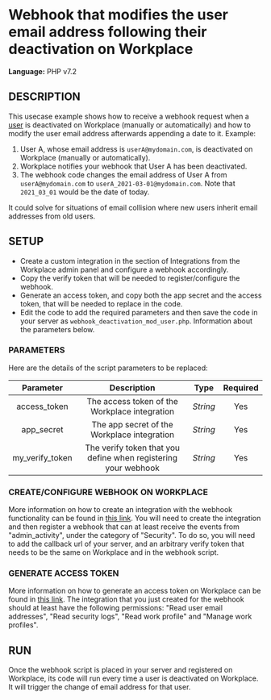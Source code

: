 # Webhook that modifies the user email address following their deactivation on Workplace
  
**Language:** PHP v7.2

## DESCRIPTION
This usecase example shows how to receive a webhook request when a [user](https://developers.facebook.com/docs/workplace/reference/graph-api/member) is deactivated on Workplace (manually or automatically) and how to modify the user email address afterwards appending a date to it. Example:

1. User A, whose email address is `userA@mydomain.com`, is deactivated on Workplace (manually or automatically).
2. Workplace notifies your webhook that User A has been deactivated.
3. The webhook code changes the email address of User A from `userA@mydomain.com` to `userA_2021-03-01@mydomain.com`. Note that `2021_03_01` would be the date of today.

It could solve for situations of email collision where new users inherit email addresses from old users.

## SETUP
* Create a custom integration in the section of Integrations from the Workplace admin panel and configure a webhook accordingly.
* Copy the verify token that will be needed to register/configure the webhook.
* Generate an access token, and copy both the app secret and the access token, that will be needed to replace in the code.
* Edit the code to add the required parameters and then save the code in your server as `webhook_deactivation_mod_user.php`. Information about the parameters below.

### PARAMETERS
Here are the details of the script parameters to be replaced:

   | Parameter         | Description                                                |  Type           |  Required    | 
   |:-----------------:|:----------------------------------------------------------:|:---------------:|:------------:|
   | access_token      |  The access token of the Workplace integration             | _String_ | Yes |
   | app_secret      |  The app secret of the Workplace integration            | _String_ | Yes |
   | my_verify_token      |  The verify token that you define when registering your webhook           | _String_ | Yes |

### CREATE/CONFIGURE WEBHOOK ON WORKPLACE
More information on how to create an integration with the webhook functionality can be found in [this link](https://developers.facebook.com/docs/workplace/reference/webhooks/). You will need to create the integration and then register a webhook that can at least receive the events from "admin_activity", under the category of "Security".
To do so, you will need to add the callback url of your server, and an arbitrary verify token that needs to be the same on Workplace and in the webhook script.

### GENERATE ACCESS TOKEN
More information on how to generate an access token on Workplace can be found in [this link](https://developers.facebook.com/docs/workplace/custom-integrations-new/). The integration that you just created for the webhook should at least have the following permissions: "Read user email addresses", "Read security logs", "Read work profile" and "Manage work profiles".

## RUN
Once the webhook script is placed in your server and registered on Workplace, its code will run every time a user is deactivated on Workplace. It will trigger the change of email address for that user.

